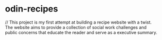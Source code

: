 # odin-recipes
// This project is my first attempt at building a recipe website with a twist. The website aims to provide a collection of social work challenges and public concerns that educate the reader and serve as a executive summary.
